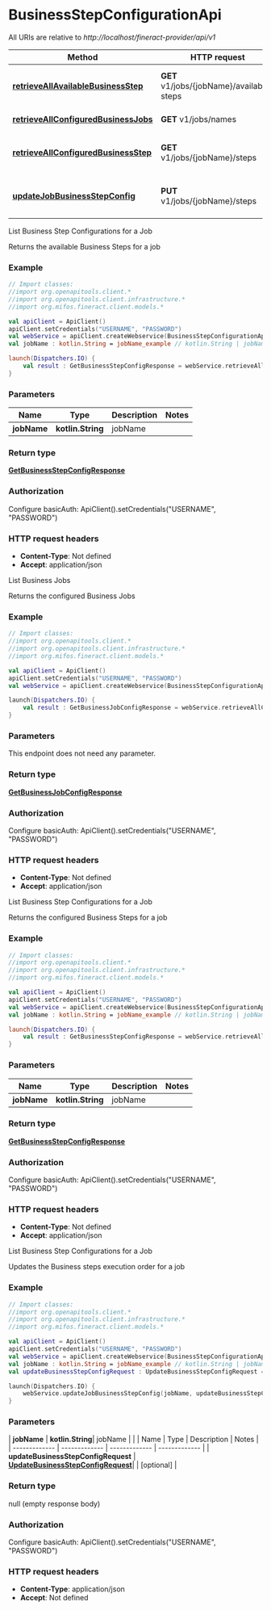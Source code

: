 # BusinessStepConfigurationApi

All URIs are relative to *http://localhost/fineract-provider/api/v1*

| Method | HTTP request | Description |
| ------------- | ------------- | ------------- |
| [**retrieveAllAvailableBusinessStep**](BusinessStepConfigurationApi.md#retrieveAllAvailableBusinessStep) | **GET** v1/jobs/{jobName}/available-steps | List Business Step Configurations for a Job |
| [**retrieveAllConfiguredBusinessJobs**](BusinessStepConfigurationApi.md#retrieveAllConfiguredBusinessJobs) | **GET** v1/jobs/names | List Business Jobs |
| [**retrieveAllConfiguredBusinessStep**](BusinessStepConfigurationApi.md#retrieveAllConfiguredBusinessStep) | **GET** v1/jobs/{jobName}/steps | List Business Step Configurations for a Job |
| [**updateJobBusinessStepConfig**](BusinessStepConfigurationApi.md#updateJobBusinessStepConfig) | **PUT** v1/jobs/{jobName}/steps | List Business Step Configurations for a Job |



List Business Step Configurations for a Job

Returns the available Business Steps for a job

### Example
```kotlin
// Import classes:
//import org.openapitools.client.*
//import org.openapitools.client.infrastructure.*
//import org.mifos.fineract.client.models.*

val apiClient = ApiClient()
apiClient.setCredentials("USERNAME", "PASSWORD")
val webService = apiClient.createWebservice(BusinessStepConfigurationApi::class.java)
val jobName : kotlin.String = jobName_example // kotlin.String | jobName

launch(Dispatchers.IO) {
    val result : GetBusinessStepConfigResponse = webService.retrieveAllAvailableBusinessStep(jobName)
}
```

### Parameters
| Name | Type | Description  | Notes |
| ------------- | ------------- | ------------- | ------------- |
| **jobName** | **kotlin.String**| jobName | |

### Return type

[**GetBusinessStepConfigResponse**](GetBusinessStepConfigResponse.md)

### Authorization


Configure basicAuth:
    ApiClient().setCredentials("USERNAME", "PASSWORD")

### HTTP request headers

 - **Content-Type**: Not defined
 - **Accept**: application/json


List Business Jobs

Returns the configured Business Jobs

### Example
```kotlin
// Import classes:
//import org.openapitools.client.*
//import org.openapitools.client.infrastructure.*
//import org.mifos.fineract.client.models.*

val apiClient = ApiClient()
apiClient.setCredentials("USERNAME", "PASSWORD")
val webService = apiClient.createWebservice(BusinessStepConfigurationApi::class.java)

launch(Dispatchers.IO) {
    val result : GetBusinessJobConfigResponse = webService.retrieveAllConfiguredBusinessJobs()
}
```

### Parameters
This endpoint does not need any parameter.

### Return type

[**GetBusinessJobConfigResponse**](GetBusinessJobConfigResponse.md)

### Authorization


Configure basicAuth:
    ApiClient().setCredentials("USERNAME", "PASSWORD")

### HTTP request headers

 - **Content-Type**: Not defined
 - **Accept**: application/json


List Business Step Configurations for a Job

Returns the configured Business Steps for a job

### Example
```kotlin
// Import classes:
//import org.openapitools.client.*
//import org.openapitools.client.infrastructure.*
//import org.mifos.fineract.client.models.*

val apiClient = ApiClient()
apiClient.setCredentials("USERNAME", "PASSWORD")
val webService = apiClient.createWebservice(BusinessStepConfigurationApi::class.java)
val jobName : kotlin.String = jobName_example // kotlin.String | jobName

launch(Dispatchers.IO) {
    val result : GetBusinessStepConfigResponse = webService.retrieveAllConfiguredBusinessStep(jobName)
}
```

### Parameters
| Name | Type | Description  | Notes |
| ------------- | ------------- | ------------- | ------------- |
| **jobName** | **kotlin.String**| jobName | |

### Return type

[**GetBusinessStepConfigResponse**](GetBusinessStepConfigResponse.md)

### Authorization


Configure basicAuth:
    ApiClient().setCredentials("USERNAME", "PASSWORD")

### HTTP request headers

 - **Content-Type**: Not defined
 - **Accept**: application/json


List Business Step Configurations for a Job

Updates the Business steps execution order for a job

### Example
```kotlin
// Import classes:
//import org.openapitools.client.*
//import org.openapitools.client.infrastructure.*
//import org.mifos.fineract.client.models.*

val apiClient = ApiClient()
apiClient.setCredentials("USERNAME", "PASSWORD")
val webService = apiClient.createWebservice(BusinessStepConfigurationApi::class.java)
val jobName : kotlin.String = jobName_example // kotlin.String | jobName
val updateBusinessStepConfigRequest : UpdateBusinessStepConfigRequest =  // UpdateBusinessStepConfigRequest | 

launch(Dispatchers.IO) {
    webService.updateJobBusinessStepConfig(jobName, updateBusinessStepConfigRequest)
}
```

### Parameters
| **jobName** | **kotlin.String**| jobName | |
| Name | Type | Description  | Notes |
| ------------- | ------------- | ------------- | ------------- |
| **updateBusinessStepConfigRequest** | [**UpdateBusinessStepConfigRequest**](UpdateBusinessStepConfigRequest.md)|  | [optional] |

### Return type

null (empty response body)

### Authorization


Configure basicAuth:
    ApiClient().setCredentials("USERNAME", "PASSWORD")

### HTTP request headers

 - **Content-Type**: application/json
 - **Accept**: Not defined

